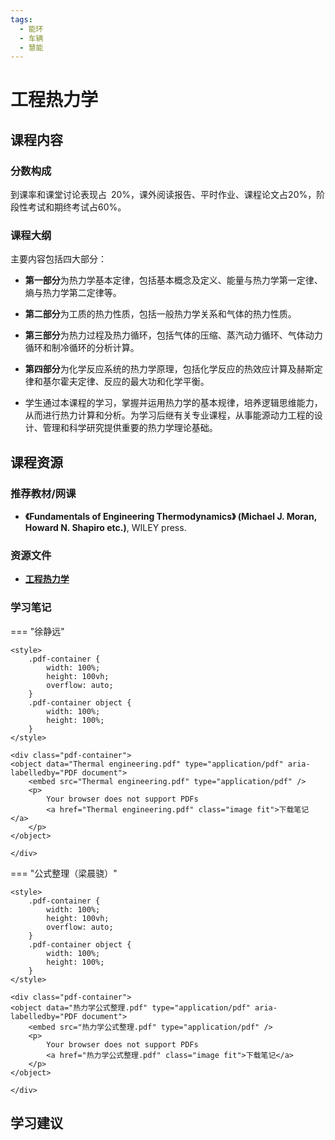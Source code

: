 ```yaml
---
tags:
  - 能环
  - 车辆
  - 慧能
---
```


# 工程热力学

## 课程内容

### 分数构成

到课率和课堂讨论表现占 20%，课外阅读报告、平时作业、课程论文占20%，阶段性考试和期终考试占60%。

### 课程大纲

主要内容包括四大部分：

- **第一部分**为热力学基本定律，包括基本概念及定义、能量与热力学第一定律、熵与热力学第二定律等。
  
- **第二部分**为工质的热力性质，包括一般热力学关系和气体的热力性质。

- **第三部分**为热力过程及热力循环，包括气体的压缩、蒸汽动力循环、气体动力循环和制冷循环的分析计算。

- **第四部分**为化学反应系统的热力学原理，包括化学反应的热效应计算及赫斯定律和基尔霍夫定律、反应的最大功和化学平衡。

- 学生通过本课程的学习，掌握并运用热力学的基本规律，培养逻辑思维能力，从而进行热力计算和分析。为学习后继有关专业课程，从事能源动力工程的设计、管理和科学研究提供重要的热力学理论基础。

## 课程资源

### 推荐教材/网课

- **《Fundamentals of Engineering Thermodynamics》 (Michael J. Moran, Howard N. Shapiro etc.)**, WILEY press.

### 资源文件

- [**工程热力学**](https://pan.baidu.com/s/1TP4a5S6WGb26PlMtIDbMMg?pwd=itcj)

### 学习笔记

=== "徐静远"

    <style>
        .pdf-container {
            width: 100%;
            height: 100vh;
            overflow: auto;
        }
        .pdf-container object {
            width: 100%;
            height: 100%;
        }
    </style>

    <div class="pdf-container">
    <object data="Thermal engineering.pdf" type="application/pdf" aria-labelledby="PDF document">
        <embed src="Thermal engineering.pdf" type="application/pdf" />
        <p>
            Your browser does not support PDFs
            <a href="Thermal engineering.pdf" class="image fit">下载笔记</a>
        </p>
    </object>

    </div>

=== "公式整理（梁晨骁）"

    <style>
        .pdf-container {
            width: 100%;
            height: 100vh;
            overflow: auto;
        }
        .pdf-container object {
            width: 100%;
            height: 100%;
        }
    </style>

    <div class="pdf-container">
    <object data="热力学公式整理.pdf" type="application/pdf" aria-labelledby="PDF document">
        <embed src="热力学公式整理.pdf" type="application/pdf" />
        <p>
            Your browser does not support PDFs
            <a href="热力学公式整理.pdf" class="image fit">下载笔记</a>
        </p>
    </object>

    </div>

## 学习建议

